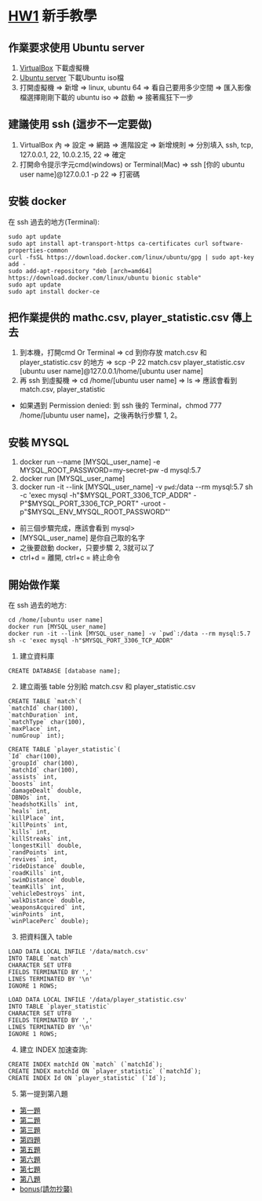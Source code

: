 # [HW1](HW1.pdf) 新手教學
## 作業要求使用 Ubuntu server
1. [VirtualBox](https://123.briian.com/forum.php?mod=viewthread&tid=553) 下載虛擬機
2. [Ubuntu server](https://www.ubuntu.com/download/server) 下載Ubuntu iso檔
3. 打開虛擬機 => 新增 => linux, ubuntu 64 => 看自己要用多少空間 => 匯入影像檔選擇剛剛下載的 ubuntu iso => 啟動 => 接著瘋狂下一步

## 建議使用 ssh (這步不一定要做)
1. VirtualBox 內 => 設定 => 網路 => 進階設定 => 新增規則 => 分別填入 ssh, tcp, 127.0.0.1, 22, 10.0.2.15, 22 => 確定
2. 打開命令提示字元cmd(windows) or Terminal(Mac) => ssh [你的 ubuntu user name]@127.0.0.1 -p 22 => 打密碼

## 安裝 docker
在 ssh 過去的地方(Terminal):
```
sudo apt update
sudo apt install apt-transport-https ca-certificates curl software-properties-common
curl -fsSL https://download.docker.com/linux/ubuntu/gpg | sudo apt-key add -
sudo add-apt-repository "deb [arch=amd64] https://download.docker.com/linux/ubuntu bionic stable"
sudo apt update
sudo apt install docker-ce
```

## 把作業提供的 mathc.csv, player_statistic.csv 傳上去
1. 到本機，打開cmd Or Terminal => cd 到你存放 match.csv 和 player_statistic.csv 的地方 => scp -P 22 match.csv player_statistic.csv [ubuntu user name]@127.0.0.1/home/[ubuntu user name]
2. 再 ssh 到虛擬機 => cd /home/[ubuntu user name] => ls => 應該會看到 match.csv, player_statistic

* 如果遇到 Permission denied: 到 ssh 後的 Terminal，chmod 777 /home/[ubuntu user name]，之後再執行步驟 1, 2。

## 安裝 MYSQL
1. docker run --name [MYSQL_user_name] -e MYSQL_ROOT_PASSWORD=my-secret-pw -d mysql:5.7
2. docker run [MYSQL_user_name]
3. docker run -it --link [MYSQL_user_name] -v `pwd`:/data --rm mysql:5.7 sh -c 'exec mysql -h"$MYSQL_PORT_3306_TCP_ADDR" -P"$MYSQL_PORT_3306_TCP_PORT" -uroot -p"$MYSQL_ENV_MYSQL_ROOT_PASSWORD"'
* 前三個步驟完成，應該會看到 mysql>
* [MYSQL_user_name] 是你自己取的名字
* 之後要啟動 docker，只要步驟 2, 3就可以了
* ctrl+d = 離開, ctrl+c = 終止命令

## 開始做作業
在 ssh 過去的地方:
```
cd /home/[ubuntu user name]
docker run [MYSQL_user_name]
docker run -it --link [MYSQL_user_name] -v `pwd`:/data --rm mysql:5.7 sh -c 'exec mysql -h"$MYSQL_PORT_3306_TCP_ADDR"
```

1. 建立資料庫
```
CREATE DATABASE [database name];
```

2. 建立兩張 table 分別給 match.csv 和 player_statistic.csv
```
CREATE TABLE `match`(
`matchId` char(100), 
`matchDuration` int,
`matchType` char(100),
`maxPlace` int,
`numGroup` int);

CREATE TABLE `player_statistic`(
`Id` char(100),
`groupId` char(100),
`matchId` char(100),
`assists` int,
`boosts` int,
`damageDealt` double,
`DBNOs` int,
`headshotKills` int,
`heals` int,
`killPlace` int,
`killPoints` int,
`kills` int,
`killStreaks` int,
`longestKill` double,
`randPoints` int,
`revives` int,
`rideDistance` double,
`roadKills` int,
`swimDistance` double,
`teamKills` int,
`vehicleDestroys` int,
`walkDistance` double,
`weaponsAcquired` int,
`winPoints` int,
`winPlacePerc` double);
```

3. 把資料匯入 table
```
LOAD DATA LOCAL INFILE '/data/match.csv'
INTO TABLE `match`
CHARACTER SET UTF8
FIELDS TERMINATED BY ','
LINES TERMINATED BY '\n'
IGNORE 1 ROWS;

LOAD DATA LOCAL INFILE '/data/player_statistic.csv'
INTO TABLE `player_statistic`
CHARACTER SET UTF8
FIELDS TERMINATED BY ','
LINES TERMINATED BY '\n'
IGNORE 1 ROWS;
```

4. 建立 INDEX 加速查詢:
```
CREATE INDEX matchId ON `match` (`matchId`);
CREATE INDEX matchId ON `player_statistic` (`matchId`);
CREATE INDEX Id ON `player_statistic` (`Id`);
```

5. 第一提到第八題
* [第一題](q1.sql)
* [第二題](q2.sql)
* [第三題](q3.sql)
* [第四題](q4.sql)
* [第五題](q5.sql)
* [第六題](q6.sql)
* [第七題](q7.sql)
* [第八題](q8.sql)
* [bonus(請勿抄襲)](bonus.sql)

